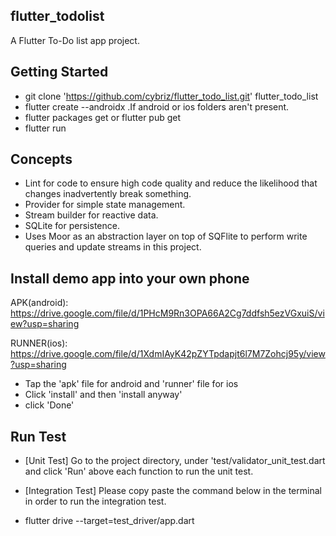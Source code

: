 ## flutter_todolist
A Flutter To-Do list app project.

## Getting Started
- git clone 'https://github.com/cybriz/flutter_todo_list.git' flutter_todo_list
- flutter create --androidx .If android or ios folders aren't present.
- flutter packages get or flutter pub get
- flutter run

## Concepts
- Lint for code to ensure high code quality and reduce the likelihood that changes inadvertently break something. 
- Provider for simple state management.
- Stream builder for reactive data.
- SQLite for persistence.
- Uses Moor as an abstraction layer on top of SQFlite to perform write queries and update streams in this project.

## Install demo app into your own phone
APK(android): https://drive.google.com/file/d/1PHcM9Rn3OPA66A2Cg7ddfsh5ezVGxuiS/view?usp=sharing

RUNNER(ios): https://drive.google.com/file/d/1XdmIAyK42pZYTpdapjt6l7M7Zohcj95y/view?usp=sharing

- Tap the 'apk' file for android and 'runner' file for ios
- Click 'install' and then 'install anyway'
- click 'Done'

## Run Test
- [Unit Test] Go to the project directory, under 'test/validator_unit_test.dart and click 'Run' above each function 
   to run the unit test.

- [Integration Test] Please copy paste the command below in the terminal in order to run the integration test.
- flutter drive --target=test_driver/app.dart
